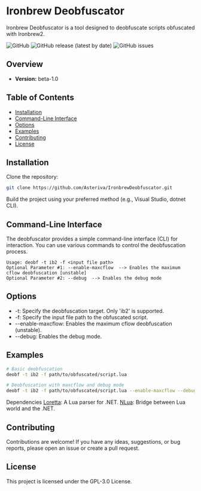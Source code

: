 # Ironbrew Deobfuscator

Ironbrew Deobfuscator is a tool designed to deobfuscate scripts obfuscated with Ironbrew2.

![GitHub](https://img.shields.io/github/license/Asteriva/IronbrewDeobfuscator)
![GitHub release (latest by date)](https://img.shields.io/github/v/release/Asteriva/IronbrewDeobfuscator)
![GitHub issues](https://img.shields.io/github/issues/Asteriva/IronbrewDeobfuscator)

## Overview

- **Version:** beta-1.0

## Table of Contents

- [Installation](#installation)
- [Command-Line Interface](#command-line-interface) 
- [Options](#options)
- [Examples](#examples)
- [Contributing](#contributing)
- [License](#license)

## Installation

Clone the repository:

```bash
git clone https://github.com/Asteriva/IronbrewDeobfuscator.git
```
Build the project using your preferred method (e.g., Visual Studio, dotnet CLI).

## Command-Line Interface
The deobfuscator provides a simple command-line interface (CLI) for interaction. You can use various commands to control the deobfuscation process.

```plaintext
Usage: deobf -t ib2 -f <input file path>
Optional Parameter #1: --enable-maxcflow  --> Enables the maximum cflow deobfuscation [unstable]
Optional Parameter #2: --debug  --> Enables the debug mode
```

## Options

- -t<target>: Specify the deobfuscation target. Only 'ib2' is supported.
- -f<file path>: Specify the input file path to the obfuscated script.
- --enable-maxcflow: Enables the maximum cflow deobfuscation (unstable).
- --debug: Enables the debug mode.

## Examples
```bash
# Basic deobfuscation
deobf -t ib2 -f path/to/obfuscated/script.lua

# Deobfuscation with maxcflow and debug mode
deobf -t ib2 -f path/to/obfuscated/script.lua --enable-maxcflow --debug
```

Dependencies
[Loretta](https://github.com/LorettaDevs/Loretta): A Lua parser for .NET.
[NLua](http://nlua.org): Bridge between Lua world and the .NET.

## Contributing
Contributions are welcome! If you have any ideas, suggestions, or bug reports, please open an issue or create a pull request.

## License
This project is licensed under the GPL-3.0 License.




